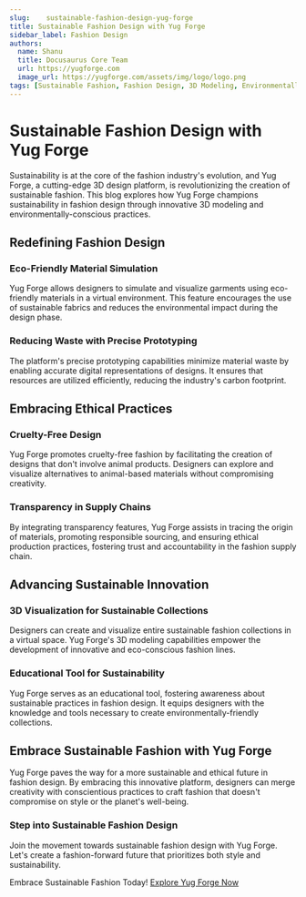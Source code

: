 ```yaml
---
slug:    sustainable-fashion-design-yug-forge
title: Sustainable Fashion Design with Yug Forge
sidebar_label: Fashion Design
authors:
  name: Shanu
  title: Docusaurus Core Team
  url: https://yugforge.com
  image_url: https://yugforge.com/assets/img/logo/logo.png
tags: [Sustainable Fashion, Fashion Design, 3D Modeling, Environmentally-Friendly Fashion, Yug Forge, docusaurus]
---
```


# Sustainable Fashion Design with Yug Forge

Sustainability is at the core of the fashion industry's evolution, and Yug Forge, a cutting-edge 3D design platform, is revolutionizing the creation of sustainable fashion. This blog explores how Yug Forge champions sustainability in fashion design through innovative 3D modeling and environmentally-conscious practices.

## Redefining Fashion Design

### **Eco-Friendly Material Simulation**

Yug Forge allows designers to simulate and visualize garments using eco-friendly materials in a virtual environment. This feature encourages the use of sustainable fabrics and reduces the environmental impact during the design phase.

### **Reducing Waste with Precise Prototyping**

The platform's precise prototyping capabilities minimize material waste by enabling accurate digital representations of designs. It ensures that resources are utilized efficiently, reducing the industry's carbon footprint.

## Embracing Ethical Practices

### **Cruelty-Free Design**

Yug Forge promotes cruelty-free fashion by facilitating the creation of designs that don't involve animal products. Designers can explore and visualize alternatives to animal-based materials without compromising creativity.

### **Transparency in Supply Chains**

By integrating transparency features, Yug Forge assists in tracing the origin of materials, promoting responsible sourcing, and ensuring ethical production practices, fostering trust and accountability in the fashion supply chain.

## Advancing Sustainable Innovation

### **3D Visualization for Sustainable Collections**

Designers can create and visualize entire sustainable fashion collections in a virtual space. Yug Forge's 3D modeling capabilities empower the development of innovative and eco-conscious fashion lines.

### **Educational Tool for Sustainability**

Yug Forge serves as an educational tool, fostering awareness about sustainable practices in fashion design. It equips designers with the knowledge and tools necessary to create environmentally-friendly collections.

## Embrace Sustainable Fashion with Yug Forge

Yug Forge paves the way for a more sustainable and ethical future in fashion design. By embracing this innovative platform, designers can merge creativity with conscientious practices to craft fashion that doesn't compromise on style or the planet's well-being.

### Step into Sustainable Fashion Design

Join the movement towards sustainable fashion design with Yug Forge. Let's create a fashion-forward future that prioritizes both style and sustainability.

Embrace Sustainable Fashion Today! [Explore Yug Forge Now](https://www.yugforge.com)

